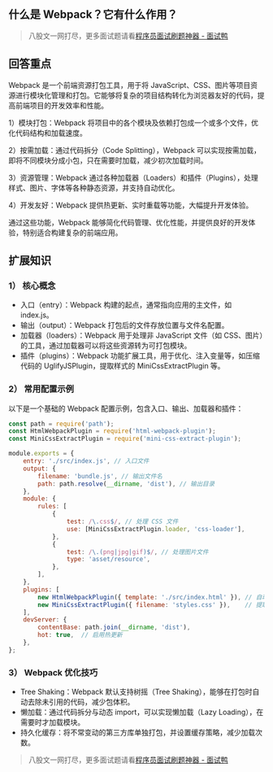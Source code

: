 ## 什么是 Webpack？它有什么作用？
> 八股文一网打尽，更多面试题请看[程序员面试刷题神器 - 面试鸭](https://www.mianshiya.com/)

## 回答重点

Webpack 是一个前端资源打包工具，用于将 JavaScript、CSS、图片等项目资源进行模块化管理和打包。它能够将复杂的项目结构转化为浏览器友好的代码，提高前端项目的开发效率和性能。

1）模块打包：Webpack 将项目中的各个模块及依赖打包成一个或多个文件，优化代码结构和加载速度。

2）按需加载：通过代码拆分（Code Splitting），Webpack 可以实现按需加载，即将不同模块分成小包，只在需要时加载，减少初次加载时间。

3）资源管理：Webpack 通过各种加载器（Loaders）和插件（Plugins），处理样式、图片、字体等各种静态资源，并支持自动优化。

4）开发友好：Webpack 提供热更新、实时重载等功能，大幅提升开发体验。

通过这些功能，Webpack 能够简化代码管理、优化性能，并提供良好的开发体验，特别适合构建复杂的前端应用。

## 扩展知识

### 1） 核心概念
   - 入口（entry）：Webpack 构建的起点，通常指向应用的主文件，如 index.js。
   - 输出（output）：Webpack 打包后的文件存放位置与文件名配置。
   - 加载器（loaders）：Webpack 用于处理非 JavaScript 文件（如 CSS、图片）的工具，通过加载器可以将这些资源转为可打包模块。
   - 插件（plugins）：Webpack 功能扩展工具，用于优化、注入变量等，如压缩代码的 UglifyJSPlugin，提取样式的 MiniCssExtractPlugin 等。

### 2） 常用配置示例
以下是一个基础的 Webpack 配置示例，包含入口、输出、加载器和插件：

   ```javascript
   const path = require('path');
   const HtmlWebpackPlugin = require('html-webpack-plugin');
   const MiniCssExtractPlugin = require('mini-css-extract-plugin');

   module.exports = {
       entry: './src/index.js', // 入口文件
       output: {
           filename: 'bundle.js', // 输出文件名
           path: path.resolve(__dirname, 'dist'), // 输出目录
       },
       module: {
           rules: [
               { 
                   test: /\.css$/, // 处理 CSS 文件
                   use: [MiniCssExtractPlugin.loader, 'css-loader'],
               },
               {
                   test: /\.(png|jpg|gif)$/, // 处理图片文件
                   type: 'asset/resource',
               },
           ],
       },
       plugins: [
           new HtmlWebpackPlugin({ template: './src/index.html' }), // 自动注入 HTML
           new MiniCssExtractPlugin({ filename: 'styles.css' }),    // 提取 CSS 文件
       ],
       devServer: {
           contentBase: path.join(__dirname, 'dist'),
           hot: true,  // 启用热更新
       },
   };
   ```

### 3） Webpack 优化技巧
   - Tree Shaking：Webpack 默认支持树摇（Tree Shaking），能够在打包时自动去除未引用的代码，减少包体积。
   - 懒加载：通过代码拆分与动态 import，可以实现懒加载（Lazy Loading），在需要时才加载模块。
   - 持久化缓存：将不常变动的第三方库单独打包，并设置缓存策略，减少加载次数。



> 八股文一网打尽，更多面试题请看[程序员面试刷题神器 - 面试鸭](https://www.mianshiya.com/)
